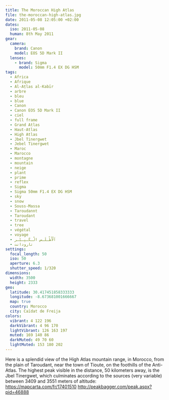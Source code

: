 ```yaml
---
title: The Moroccan High Atlas
file: the-moroccan-high-atlas.jpg
date: 2011-05-08 12:05:00 +02:00
dates:
  iso: 2011-05-08
  human: 8th May 2011
gear:
  camera:
    brand: Canon
    model: EOS 5D Mark II
  lenses:
    - brand: Sigma
      model: 50mm F1.4 EX DG HSM
tags:
  - Africa
  - Afrique
  - Al-Aṭlas al-Kabīr
  - arbre
  - bleu
  - blue
  - Canon
  - Canon EOS 5D Mark II
  - ciel
  - full frame
  - Grand Atlas
  - Haut-Atlas
  - High Atlas
  - Jbel Tinergwet
  - Jebel Tinergwet
  - Maroc
  - Marocco
  - montagne
  - mountain
  - neige
  - plant
  - prime
  - reflex
  - Sigma
  - Sigma 50mm F1.4 EX DG HSM
  - sky
  - snow
  - Souss-Massa
  - Taroudannt
  - Taroudant
  - travel
  - tree
  - végétal
  - voyage
  - اَلْأَطْـلَـس الْـكَـبِـيْـر
  - تارودانت
settings:
  focal_length: 50
  iso: 50
  aperture: 6.3
  shutter_speed: 1/320
dimensions:
  width: 3500
  height: 2333
geo:
  latitude: 30.417451858333333
  longitude: -8.673681001666667
  map: true
  country: Morocco
  city: Caïdat de Freija
colors:
  vibrant: 4 122 196
  darkVibrant: 4 96 170
  lightVibrant: 126 163 197
  muted: 169 140 86
  darkMuted: 49 70 60
  lightMuted: 153 180 202
---
```


Here is a splendid view of the High Atlas mountain range, in Morocco, from the plain of Taroudant, near the town of Tioute, on the foothills of the Anti-Atlas.  The highest peak visible in the distance, 50 kilometers away, is the Jbel Tinergwet, which culminates according to the sources (very variable) between 3409 and 3551 meters of altitude: https://mapcarta.com/fr/17401510 http://peakbagger.com/peak.aspx?pid=46888
